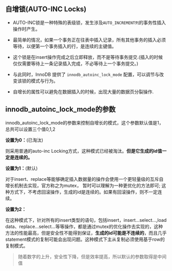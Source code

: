 ## 自增锁(AUTO-INC Locks)

- AUTO-INC锁是一种特殊的表级锁，发生涉及`AUTO_INCREMENT列`的事务性插入操作时产生。

- 最简单的情况，如果一个事务正在往表中插入记录，所有其他事务的插入必须等待，以便第一个事务插入的行，是连续的主键值。
-  这个锁是在insert操作完成之后立即释放，而不是等待事务提交.(插入的时候仅仅需要等待上一条记录插入完成，不必等待上一个事务提交。)
- 与此同时，InnoDB 提供了 `innodb_autoinc_lock_mode` 配置，可以调节与改变该锁的模式与行为。 

- 自增长的属性可以避免在数据插入的时候，出现大量的数据页分裂操作.







## innodb_autoinc_lock_mode的参数

innodb_autoinc_lock_mode的参数来控制自增长的模式，这个参数默认值是1，总共可以设置三个值0,1,2

**设置为0：**(已淘汰)

  则采用普通的auto-inc Locking方式，这种模式已经被淘汰。**但是它生成的id值一定是连续的。**



**设置为1：**(默认)

  对于insert、replace等能够确定插入数据量的操作会使用一个更轻量级的互斥自增长机制去实现，官方称之为mutex， 暂时可以理解为一种更优化的方法即可; 这种方式下，不考虑回滚操作，生成的id是连续的。如果有回滚操作，则不一定连续。



**设置为2：**

  在这种模式下，针对所有的insert类型的语句，包括insert，insert...select...,load data、replace...select...等等操作，都是通过mutex的优化操作去实现的，这种方法的性能最高，但是安全性不能得到保证，**生成的id可能是不连续的**，而且几乎statement模式的复制可能会出现问题。这种模式下主从复制必须使用基于row的复制模式。



> 随着数字的上升，安全性下降，但是效率提高，所以默认的参数取得是中间值































